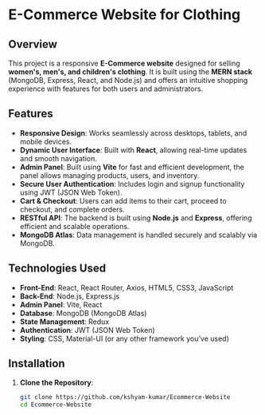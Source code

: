 # E-Commerce Website for Clothing

## Overview

This project is a responsive **E-Commerce website** designed for selling **women's, men's, and children's clothing**. It is built using the **MERN stack** (MongoDB, Express, React, and Node.js) and offers an intuitive shopping experience with features for both users and administrators.

## Features

- **Responsive Design**: Works seamlessly across desktops, tablets, and mobile devices.
- **Dynamic User Interface**: Built with **React**, allowing real-time updates and smooth navigation.
- **Admin Panel**: Built using **Vite** for fast and efficient development, the panel allows managing products, users, and inventory.
- **Secure User Authentication**: Includes login and signup functionality using JWT (JSON Web Token).
- **Cart & Checkout**: Users can add items to their cart, proceed to checkout, and complete orders.
- **RESTful API**: The backend is built using **Node.js** and **Express**, offering efficient and scalable operations.
- **MongoDB Atlas**: Data management is handled securely and scalably via MongoDB.

## Technologies Used

- **Front-End**: React, React Router, Axios, HTML5, CSS3, JavaScript
- **Back-End**: Node.js, Express.js
- **Admin Panel**: Vite, React
- **Database**: MongoDB (MongoDB Atlas)
- **State Management**: Redux
- **Authentication**: JWT (JSON Web Token)
- **Styling**: CSS, Material-UI (or any other framework you’ve used)

## Installation

1. **Clone the Repository**:
   ```bash
   git clone https://github.com/kshyam-kumar/Ecommerce-Website
   cd Ecommerce-Website
